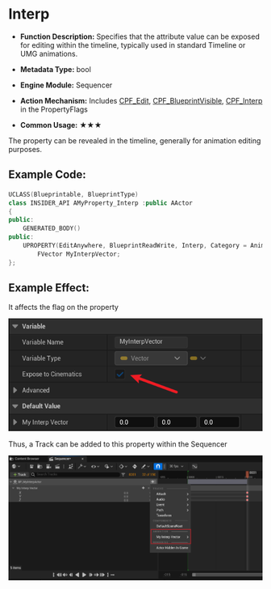 # Interp

- **Function Description:** Specifies that the attribute value can be exposed for editing within the timeline, typically used in standard Timeline or UMG animations.

- **Metadata Type:** bool
- **Engine Module:** Sequencer
- **Action Mechanism:** Includes [CPF_Edit](../../../../Flags/EPropertyFlags/CPF_Edit.md), [CPF_BlueprintVisible](../../../../Flags/EPropertyFlags/CPF_BlueprintVisible.md), [CPF_Interp](../../../../Flags/EPropertyFlags/CPF_Interp.md) in the PropertyFlags
- **Common Usage:** ★★★

The property can be revealed in the timeline, generally for animation editing purposes.

## Example Code:

```cpp
UCLASS(Blueprintable, BlueprintType)
class INSIDER_API AMyProperty_Interp :public AActor
{
public:
	GENERATED_BODY()
public:
	UPROPERTY(EditAnywhere, BlueprintReadWrite, Interp, Category = Animation)
		FVector MyInterpVector;
};
```

## Example Effect:

It affects the flag on the property

![Untitled](Untitled.png)

Thus, a Track can be added to this property within the Sequencer

![Untitled](Untitled%201.png)